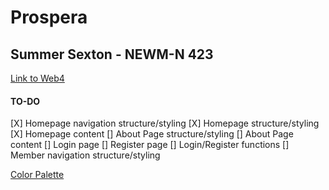 # Prospera

## Summer Sexton - NEWM-N 423

[Link to Web4](https://in-info-web4.informatics.iupui.edu/~sarsexto/N423/prospera/)

#### TO-DO

[X] Homepage navigation structure/styling
[X] Homepage structure/styling
[X] Homepage content
[] About Page structure/styling
[] About Page content
[] Login page
[] Register page
[] Login/Register functions
[] Member navigation structure/styling

[Color Palette](https://coolors.co/0e34a0-041f6b-b4c6f8-6a041d-fb5607)

